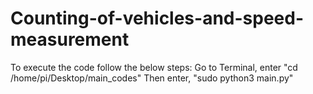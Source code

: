 # Counting-of-vehicles-and-speed-measurement
To execute the code follow the below steps:
Go to Terminal, enter
"cd /home/pi/Desktop/main_codes"
Then enter, "sudo python3 main.py"
